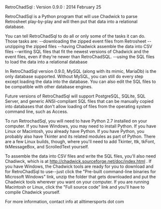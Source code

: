 RetroChadSql : Version 0.9.0 : 2014 February 25

RetroChadSql is a Python program that will use Chadwick to parse Retrosheet play-by-play and will then put that data into a relational database.

You can tell RetroChadSql to do all or only some of the tasks it can do. Those tasks are:
--downloading the zipped event files from Retrosheet
--unzipping the zipped files
--having Chadwick assemble the data into CSV files
--writing SQL files that fit the newest versions of Chadwick and the event files, even if they're newer than RetroChadSQL.
--using the SQL files to load the data into a relational database

In RetroChadSql version 0.9.0, MySQL (along with its mimic, MariaDb) is the only database supported. Without MySQL, you can still do every step except loading the data into the database. You can also edit the SQL files to be compatible with other database engines.

Future versions of RetroChadSql will support PostgreSQL, SQLite, SQL Server, and generic ANSI-compliant SQL files that can be manually copied into databases that don't allow loading of files from the operating system command line, such as Access.

To run RetrochadSql, you will need to have Python 2.7 installed on your computer. If you have Windows, you may need to install Python. If you have Linux or Macintosh, you already have Python. If you have Python, you probably also have Tkinter and its related modules as part of Python. There are a few Linux builds, though, where you'll need to add Tkinter, ttk, tkFont, tkMessageBox, and ScrolledText yourself.

To assemble the data into CSV files and write the SQL files, you'll also need Chadiwck, which is at http://chadwick.sourceforge.net/doc/index.html . If you have Windows, the Chadwick tools are ready for you to download and for RetroChadSql to use--just click the "Pre-built command-line binaries for Microsoft Windows" link, unzip the folder that gets downloaded and put the Chadwick tools wherever you want on your computer. If you are running Macintosh or Linux, click the "Full source code" link and you'll have to compile Chadwick yourself.

For more information, contact info at alltimersports dot com
